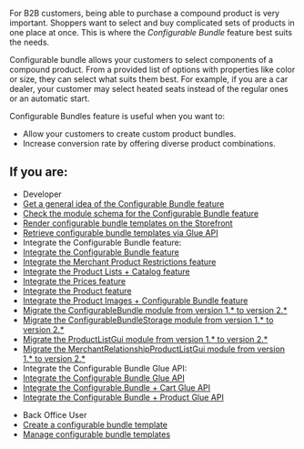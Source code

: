 For B2B customers, being able to purchase a compound product is very important. Shoppers want to select and buy complicated sets of products in one place at once. This is where the *Configurable Bundle* feature best suits the needs.

Configurable bundle allows your customers to select components of a compound product. From a provided list of options with properties like color or size, they can select what suits them best. For example, if you are a car dealer, your customer may select heated seats instead of the regular ones or an automatic start.


Configurable Bundles feature is useful when you want to:

* Allow your customers to create custom product bundles.
* Increase conversion rate by offering diverse product combinations.

## If you are:

<div class="mr-container">
    <div class="mr-list-container">
        <!-- col1 -->
        <div class="mr-col">
            <ul class="mr-list mr-list-green">
                <li class="mr-title">Developer</li>
                <li><a href="https://documentation.spryker.com/docs/configurable-bundle-feature-overview" class="mr-link">Get a general idea of the Configurable Bundle feature</a></li>
                <li><a href="https://documentation.spryker.com/docs/configurable-bundle-module-relations" class="mr-link">Check the module schema for the Configurable Bundle feature</a></li>
                <li><a href="https://documentation.spryker.com/docs/howto-rendering-configurable-bundles-in-the-storefront" class="mr-link">Render configurable bundle templates on the Storefront</a></li>
                <li><a href="https://documentation.spryker.com/docs/retrieving-configurable-bundle-templates" class="mr-link">Retrieve configurable bundle templates via Glue API</a></li>
                <li>Integrate the Configurable Bundle feature:</li>
                <li><a href="https://documentation.spryker.com/docs/configurable-bundle-feature-integration" class="mr-link">Integrate the Configurable Bundle feature</a></li>
                <li><a href="https://documentation.spryker.com/docs/merchant-product-restrictions-feature-integration" class="mr-link">Integrate the Merchant Product Restrictions feature</a></li>
                 <li><a href="https://documentation.spryker.com/docs/product-lists-catalog-feature-integration" class="mr-link">Integrate the Product Lists + Catalog feature</a></li>
                 <li><a href="https://documentation.spryker.com/docs/prices-feature-integration" class="mr-link">Integrate the Prices feature</a></li>
                 <li><a href="https://documentation.spryker.com/docs/product-feature-integration" class="mr-link">Integrate the Product feature</a></li>
                 <li><a href="https://documentation.spryker.com/docs/product-images-configurable-bundle-feature-integration" class="mr-link">Integrate the Product Images + Configurable Bundle feature</a></li>
                 <li><a href="https://documentation.spryker.com/docs/migration-guide-configurablebundle" class="mr-link">Migrate the ConfigurableBundle module from version 1.* to  version 2.*</a></li>
                  <li><a href="https://documentation.spryker.com/docs/migration-guide-configurablebundlestorage" class="mr-link">Migrate the ConfigurableBundleStorage module from version 1.* to  version 2.*</a></li>
                <li><a href="https://documentation.spryker.com/docs/migration-guide-product-list-gui" class="mr-link">Migrate the ProductListGui module from version 1.* to  version 2.*</a></li>
                 <li><a href="https://documentation.spryker.com/docs/migration-guide-merchantrelationshipproductlistgui" class="mr-link">Migrate the MerchantRelationshipProductListGui module from version 1.* to  version 2.*</a></li>
                 <li>Integrate the Configurable Bundle Glue API:</li>
                  <li><a href="https://documentation.spryker.com/docs/glue-api-configurable-bundle-feature-integration" class="mr-link">Integrate the Configurable Bundle Glue API</a></li>
                  <li><a href="https://documentation.spryker.com/docs/glue-api-configurable-bundle-cart-feature-integration" class="mr-link">Integrate the Configurable Bundle + Cart Glue API</a></li>
                  <li><a href="https://documentation.spryker.com/docs/glue-api-configurable-bundle-product-feature-integration" class="mr-link">Integrate the Configurable Bundle + Product Glue API</a></li>
              </ul>
        </div>
        <!-- col2 -->
        <div class="mr-col">
            <ul class="mr-list mr-list-blue">
                <li class="mr-title"> Back Office User</li>
                <li><a href="https://documentation.spryker.com/docs/creating-configurable-bundle-templates" class="mr-link">Create a configurable bundle template</a></li>
                <li><a href="https://documentation.spryker.com/docs/configurable-bundle-templates" class="mr-link">Manage configurable bundle templates</a></li>
            </ul>
        </div>
    </div>
</div>